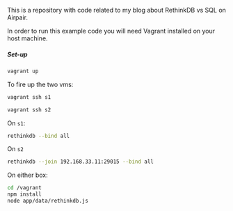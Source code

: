 This is a repository with code related to my blog about RethinkDB vs SQL on Airpair.

In order to run this example code you will need Vagrant installed on your host machine.

##### Set-up

```bash
vagrant up
```

To fire up the two vms:

```bash
vagrant ssh s1
```

```bash
vagrant ssh s2
```

On `s1`:

```bash
rethinkdb --bind all
```

On `s2`

```bash
rethinkdb --join 192.168.33.11:29015 --bind all
```

On either box:

```bash
cd /vagrant
npm install
node app/data/rethinkdb.js
```